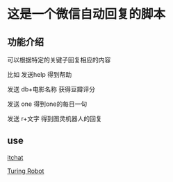# 这是一个微信自动回复的脚本
## 功能介绍
可以根据特定的关键子回复相应的内容

比如 发送help 得到帮助

发送 db+电影名称 获得豆瓣评分

发送 one 得到one的每日一句

发送 r+文字 得到图灵机器人的回复
## use
[itchat](https://github.com/littlecodersh/ItChat)

[Turing Robot](http://www.tuling123.com/)
